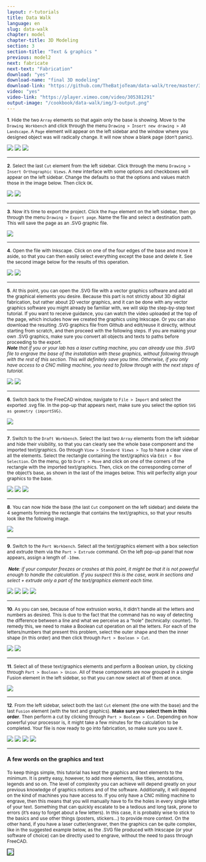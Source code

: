```yaml
---
layout: r-tutorials
title: Data Walk
language: en
slug: data-walk
chapter: model
chapter-title: 3D Modeling
section: 3
section-title: "Text & graphics "
previous: model2
next: fabricate
next-text: "Fabrication"  
download: "yes"
download-name: "final 3D modeling"
download-link: "https://github.com/TheBatjoTeam/data-walk/tree/master/3d_model"
video: "yes"
video-link: "https://player.vimeo.com/video/305381291"
output-image: "/cookbook/data-walk/img/3-output.png"
---
```


<div>
<p style="font-size: 12px;">
<b>1</b>. Hide the two <code>Array</code> elements so that again only the base is showing. Move to the <code>Drawing Workbench</code> and click through the menu <code>Drawing > Insert new drawing > A0 Landscape</code>. A <code>Page</code> element will appear on the left sidebar and the window where you designed object was will radically change. It will now show a blank page (don’t panic).
</p>
<img src="/cookbook/data-walk/img/3-1.png" />
<img src="/cookbook/data-walk/img/3-2.png" />
<img src="/cookbook/data-walk/img/3-3.png" /></div>
<div class="clear"></div>
<hr style="color: #ccc" size="1">

<div>
<p style="font-size: 12px;">
<b>2</b>. Select the last <code>Cut</code> element from the left sidebar. Click through the menu <code>Drawing > Insert Orthographic Views</code>. A new interface with some options and checkboxes will appear on the left sidebar. Change the defaults so that the options and values match those in the image below. Then click <code>OK</code>.
</p>
<img src="/cookbook/data-walk/img/3-4.png" />
<img src="/cookbook/data-walk/img/3-5.png" />
</div>
<div class="clear"></div>
<hr style="color: #ccc" size="1">

<div>
<p style="font-size: 12px;">
<b>3</b>. Now it’s time to export the project. Click the <code>Page</code> element on the left sidebar, then go through the menu <code>Drawing > Export page</code>. Name the file and select a destination path. This will save the page as an .SVG graphic file.
</p>
<img src="/cookbook/data-walk/img/3-6.png" />
</div>
<div class="clear"></div>
<hr style="color: #ccc" size="1">

<div>
<p style="font-size: 12px;">
<b>4</b>. Open the file with Inkscape. Click on one of the four edges of the base and move it aside, so that you can then easily select everything except the base and delete it. See the second image below for the results of this operation.
</p>
<img src="/cookbook/data-walk/img/3-7.png" />
<img src="/cookbook/data-walk/img/3-8.png" />
</div>
<div class="clear"></div>
<hr style="color: #ccc" size="1">

<div>
<p style="font-size: 12px;">
<b>5</b>. At this point, you can open the .SVG file with a vector graphics software and add all the graphical elements you desire. Because this part is not strictly about 3D digital fabrication, but rather about 2D vector graphics, and it can be done with any vector graphics software you might already be familiar with, we will skip the step-by-step text tutorial. If you want to receive guidance, you can watch the video uploaded at the top of the page, which includes how we created the graphics using Inkscape. Or you can also download the resulting .SVG graphics file from Github and edit/reuse it directly, without starting from scratch, and then proceed with the following steps.  If you are making your own .SVG graphics, make sure you convert all objects and texts to paths before proceeding to the export.  <br><em><b>Note</b> that if you or your lab has a laser cutting machine, you can already use this .SVG file to engrave the base of the installation with these graphics, without following through with the rest of this section. This will definitely save you time. Otherwise, if you only have access to a CNC milling machine, you need to follow through with the next steps of tutorial.</em><br>
</p>
<img src="/cookbook/data-walk/img/3-9.png" />
<img src="/cookbook/data-walk/img/3-10.png" />
</div>
<div class="clear"></div>
<hr style="color: #ccc" size="1">

<div>
<p style="font-size: 12px;">
<b>6</b>. Switch back to the FreeCAD window, navigate to <code>File > Import</code> and select the exported .svg file. In the pop-up that appears next, make sure you select the option <code>SVG as geometry (importSVG)</code>.
</p>
<img src="/cookbook/data-walk/img/3-11.png" />
</div>
<div class="clear"></div>
<hr style="color: #ccc" size="1">

<div>
<p style="font-size: 12px;">
<b>7</b>. Switch to the <code>Draft Workbench</code>.  Select the last two <code>Array</code> elements from the left sidebar and hide their visibility, so that you can clearly see the whole base component and the imported text/graphics. Go through <code>View > Standard Views > Top</code> to have a clear view of all the elements. Select the rectangle containing the text/graphics via <code>Edit > Box Selection</code>. On the menu, go to <code>Draft > Move</code> and click on one of the corners of the rectangle with the imported text/graphics. Then, click on the corresponding corner of the object’s base, as shown in the last of the images below. This will perfectly align your graphics to the base.
</p>
<img src="/cookbook/data-walk/img/3-12.png" />
<img src="/cookbook/data-walk/img/3-13.png" />
<img src="/cookbook/data-walk/img/3-14.png" />
</div>
<div class="clear"></div>
<hr style="color: #ccc" size="1">

<div>
<p style="font-size: 12px;">
<b>8</b>. You can now hide the base (the last <code>Cut</code> component on the left sidebar) and delete the 4 segments forming the rectangle that contains the text/graphics, so that your results look like the following image. </p>
<img src="/cookbook/data-walk/img/3-15.png" />
</div>
<div class="clear"></div>
<hr style="color: #ccc" size="1">

<div>
<p style="font-size: 12px;">
<b>9</b>. Switch to the <code>Part Workbench</code>. Select all the text/graphics element with a box selection and extrude them via the <code>Part > Extrude</code> command. On the left pop-up panel that now appears, assign a length of <code>-10mm</code>.<br><br> <em><b>Note</b>: if your computer freezes or crashes at this point, it might be that it is not powerful enough to handle the calculation. If you suspect this is the case, work in sections and select + extrude only a part of the text/graphics element each time.</em>
</p>
<img src="/cookbook/data-walk/img/3-16.png" />
<img src="/cookbook/data-walk/img/3-17.png" />
<img src="/cookbook/data-walk/img/3-18.png" />
<img src="/cookbook/data-walk/img/3-19.png" />
</div>
<div class="clear"></div>
<hr style="color: #ccc" size="1">

<div>
<p style="font-size: 12px;">
<b>10</b>. As you can see, because of how extrusion works, it didn’t handle all the letters and numbers as desired. This is due to the fact that the command has no way of detecting the difference between a line and what we perceive as a “hole” (technically: counter). To remedy this, we need to make a Boolean cut operation on all the letters. For each of the letters/numbers that present this problem, select the outer shape and then the inner shape (in this order) and then click through <code>Part > Boolean > Cut</code>.
</p>
<img src="/cookbook/data-walk/img/3-20.png" />
<img src="/cookbook/data-walk/img/3-21.png" />
</div>
<div class="clear"></div>
<hr style="color: #ccc" size="1">

<div>
<p style="font-size: 12px;">
<b>11</b>. Select all of these text/graphics elements and perform a Boolean union, by clicking through <code>Part > Boolean > Union</code>. All of these components are now grouped in a single Fusion element in the left sidebar, so that you can now select all of them at once.
</p>
<img src="/cookbook/data-walk/img/3-22.png" />
</div>
<div class="clear"></div>
<hr style="color: #ccc" size="1">

<div>
<p style="font-size: 12px;">
<b>12</b>. From the left sidebar, select both the last <code>Cut</code> element (the one with the base) and the last <code>Fusion</code> element (with the text and graphics). <b>Make sure you select them in this order</b>. Then perform a cut by clicking through <code>Part > Boolean > Cut</code>. Depending on how powerful your processor is, it might take a few minutes for the calculation to be completed. Your file is now ready to go into fabrication, so make sure you save it.
</p>
<img src="/cookbook/data-walk/img/3-23.png" />
<img src="/cookbook/data-walk/img/3-24.png" />
<img src="/cookbook/data-walk/img/3-25.png" />
<img src="/cookbook/data-walk/img/3-26.png" />
</div>
<div class="clear"></div>
<hr style="color: #ccc" size="1">

<h4>A few words on the graphics and text</h4>
<p style="font-size: 12px;">
To keep things simple, this tutorial has kept the graphics and text elements to the minimum. It is pretty easy, however, to add more elements, like titles, annotations, legends and so on. The level of complexity you can achieve will depend greatly on your previous knowledge of graphics notions and of the software. Additionally, it will depend on the kind of machines you have access to. If you only have a CNC milling machine to engrave, then this means that you will manually have to fix the holes in every single letter of your text. Something that can quickly escalate to be a tedious and long task, prone to errors (it’s easy to forget about a few letters). In this case, it is probably wise to stick to the basics and use other things (posters, stickers…) to provide more context. On the other hand, if you have a laser cutter/engraver, then the graphics can be quite complex, like in the suggested example below, as the .SVG file produced with Inkscape (or your software of choice) can be directly used to engrave, without the need to pass through FreeCAD. 
</p>
<img src="/cookbook/data-walk/img/graphics-best.png" style="border: 0.5px solid black"/>
